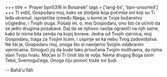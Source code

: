 +++
title = 'Prayer bpn5316 in Bosanski'
tags = ['lang-bs', 'bpn-unsorted']
+++
Ti vidiš, Gospodaru moj, kako se zlodjela koja počiniše oni koji su Ti leđa okrenuli, ispriječiše između Njega, u kome je Tvoje božanstvo očigledno, i Tvojih sluga. Pošalji im, o, moj Gospodaru, ono što će učiniti da se jedni drugima pozabave. Daj da se njihovo nasilje ograniči na njih same, kako bi mirna bila zemlja na kojoj borave.
Jedna od Tvojih vjernica, moj Gospodaru, traga za Tvojim licem, i uspinje se ka nebu Tvog zadovoljstva. Ne liši je, Gospodaru moj, onoga što si namijenio Svojim odabranim vjernicama. Omogući joj da bude tako privučena Tvojim molitvama, da njima slavi Tvoju hvalu.
Moćan si Ti činiti što te volja. Nema drugog Boga osim Tebe, Svemogućega, Onoga čiju pomoć traže svi ljudi.

-- Bahá'u'lláh

